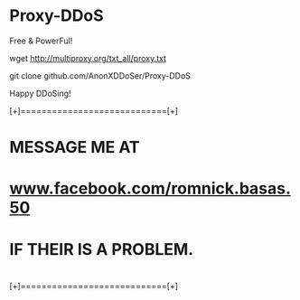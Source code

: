 # Proxy-DDoS
Free &amp; PowerFul!

wget http://multiproxy.org/txt_all/proxy.txt

git clone github.com/AnonXDDoSer/Proxy-DDoS

Happy DDoSing!

[+]============================[+]
 #                             
 #      MESSAGE ME AT 
 # www.facebook.com/romnick.basas.50
 #
 #   IF THEIR IS A PROBLEM.
 #
 #
[+]============================[+]
